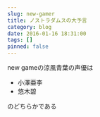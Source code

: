 ```yaml
---
slug: new-gamer
title: ノストラダムスの大予言
category: blog
date: 2016-01-16 18:31:00
tags: []
pinned: false
---
```


<p>new gameの涼風青葉の声優は</p>

<ul>
<li>小澤亜李</li>
<li>悠木碧</li>
</ul>

<p>のどちらかである</p>
